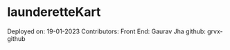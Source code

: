 # launderetteKart

Deployed on: 19-01-2023
Contributors: 
Front End: Gaurav Jha
           github: grvx-github

